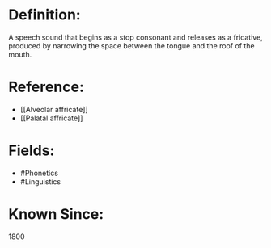 

# Definition:
A speech sound that begins as a stop consonant and releases as a fricative, produced by narrowing the space between the tongue and the roof of the mouth.

# Reference:
- [[Alveolar affricate]]
- [[Palatal affricate]]

# Fields: 
- #Phonetics
- #Linguistics

# Known Since:
1800

